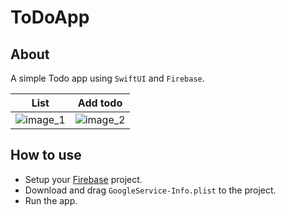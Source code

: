 # ToDoApp

## About

A simple Todo app using `SwiftUI` and `Firebase`.

List             |  Add todo
:-------------------------:|:-------------------------:
![image_1](https://github.com/mankiet208/swiftui-template/assets/23498302/39dc10c7-c3d4-4fdf-81fa-d31534edb847)  |  ![image_2](https://github.com/mankiet208/swiftui-template/assets/23498302/670312fb-0365-4b0d-aa75-e4bf7af8ea1b)

 
## How to use

- Setup your [Firebase](https://firebase.google.com/docs/ios/setup) project.
- Download and drag `GoogleService-Info.plist` to the project.
- Run the app.
